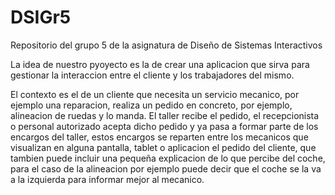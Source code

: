 # DSIGr5
Repositorio del grupo 5 de la asignatura de Diseño de Sistemas Interactivos


La idea de nuestro pyoyecto es la de crear una aplicacion que sirva para gestionar la interaccion entre el cliente y los trabajadores del mismo.

El contexto es el de un cliente que necesita un servicio mecanico, por ejemplo una reparacion, realiza un pedido en concreto, por ejemplo, alineacion de ruedas y lo manda. El taller recibe el pedido, el recepcionista o personal autorizado acepta dicho pedido y ya pasa a formar parte de los encargos del taller, estos encargos se reparten entre los mecanicos que visualizan en alguna pantalla, tablet o aplicacion el pedido del cliente, que tambien puede incluir una pequeña explicacion de lo que percibe del coche, para el caso de la alineacion por ejemplo puede decir que el coche se la va a la izquierda para informar mejor al mecanico.
